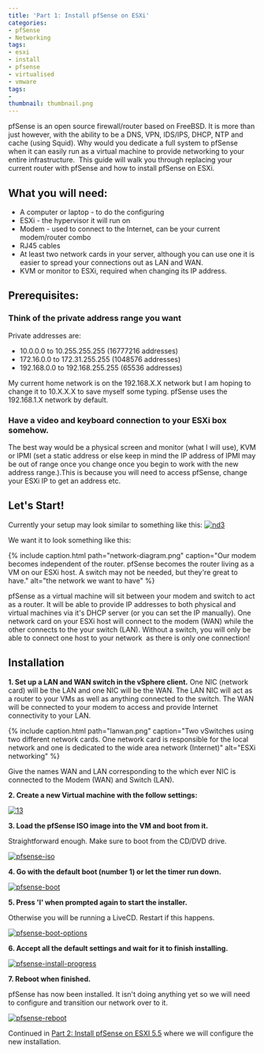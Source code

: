 ```yaml
---
title: 'Part 1: Install pfSense on ESXi'
categories:
- pfSense
- Networking
tags:
- esxi
- install
- pfsense
- virtualised
- vmware
tags:
- 
thumbnail: thumbnail.png
---
```


pfSense is an open source firewall/router based on FreeBSD. It is more than just however, with the ability to be a DNS, VPN, IDS/IPS, DHCP, NTP and cache (using Squid). Why would you dedicate a full system to pfSense when it can easily run as a virtual machine to provide networking to your entire infrastructure.  This guide will walk you through replacing your current router with pfSense and how to install pfSense on ESXi.

<!-- more -->

## What you will need:

* A computer or laptop - to do the configuring
* ESXi - the hypervisor it will run on
* Modem - used to connect to the Internet, can be your current modem/router combo
* RJ45 cables
* At least two network cards in your server, although you can use one it is easier to spread your connections out as LAN and WAN.
* KVM or monitor to ESXi, required when changing its IP address.

## Prerequisites:

### Think of the private address range you want

Private addresses are:

* 10.0.0.0 to 10.255.255.255 (16777216 addresses)
* 172.16.0.0 to 172.31.255.255 (1048576 addresses)
* 192.168.0.0 to 192.168.255.255 (65536 addresses)

My current home network is on the 192.168.X.X network but I am hoping to change it to 10.X.X.X to save myself some typing. pfSense uses the 192.168.1.X network by default.

### Have a video and keyboard connection to your ESXi box somehow.

The best way would be a physical screen and monitor (what I will use), KVM or IPMI (set a static address or else keep in mind the IP address of IPMI may be out of range once you change once you begin to work with the new address range.).This is because you will need to access pfSense, change your ESXi IP to get an address etc.

## Let's Start!

Currently your setup may look similar to something like this: [![nd3]({{page.images}}nd3.png)]({{page.images}}nd3.png)

We want it to look something like this:

{% include caption.html path="network-diagram.png" caption="Our modem becomes independent of the router. pfSense becomes the router living as a VM on our ESXi host. A switch may not be needed, but they're great to have." alt="the network we want to have" %}

pfSense as a virtual machine will sit between your modem and switch to act as a router. It will be able to provide IP addresses to both physical and virtual machines via it's DHCP server (or you can set the IP manually). One network card on your ESXi host will connect to the modem (WAN) while the other connects to the your switch (LAN). Without a switch, you will only be able to connect one host to your network  as there is only one connection!

## Installation

**1. Set up a LAN and WAN switch in the vSphere client.** One NIC (network card) will be the LAN and one NIC will be the WAN. The LAN NIC will act as a router to your VMs as well as anything connected to the switch. The WAN will be connected to your modem to access and provide Internet connectivity to your LAN.

{% include caption.html path="lanwan.png" caption="Two vSwitches using two different network cards. One network card is responsible for the local network and one is dedicated to the wide area network (Internet)" alt="ESXi networking" %}

Give the names WAN and LAN corresponding to the which ever NIC is connected to the Modem (WAN) and Switch (LAN).

**2. Create a new Virtual machine with the follow settings:**

[![13]({{page.images}}13.png)]({{page.images}}13.png)

**3. Load the pfSense ISO image into the VM and boot from it.**

Straightforward enough. Make sure to boot from the CD/DVD drive.

[![pfsense-iso]({{page.images}}14.png)]({{page.images}}14.png)

**4. Go with the default boot (number 1) or let the timer run down.**

[![pfsense-boot]({{page.images}}141.png)]({{page.images}}141.png)

**5. Press 'I' when prompted again to start the installer.**

Otherwise you will be running a LiveCD. Restart if this happens.

[![pfsense-boot-options]({{page.images}}142.png)]({{page.images}}142.png)

**6. Accept all the default settings and wait for it to finish installing.**

[![pfsense-install-progress]({{page.images}}143.png)]({{page.images}}143.png)

**7. Reboot when finished.**

pfSense has now been installed. It isn't doing anything yet so we will need to configure and transition our network over to it.

[![pfsense-reboot]({{page.images}}144.png)]({{page.images}}144.png)

Continued in [Part 2: Install pfSense on ESXI 5.5](/part-2-install-pfsense-esxi-5-5/) where we will configure the new installation.
